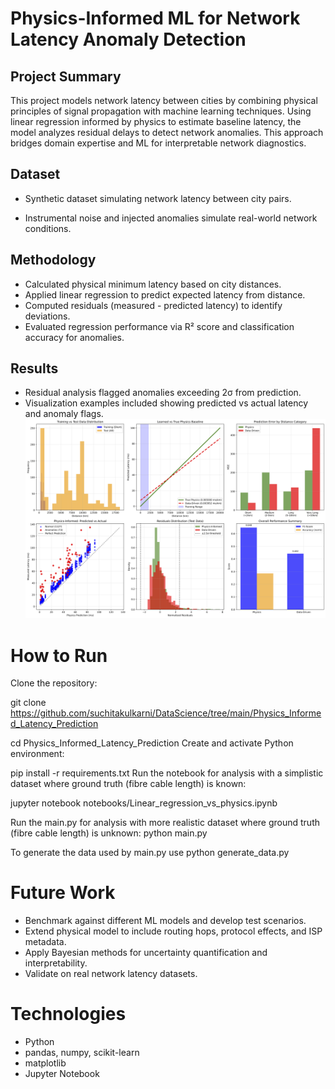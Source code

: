 # Physics-Informed ML for Network Latency Anomaly Detection

## Project Summary
This project models network latency between cities by combining physical principles of signal propagation with machine learning techniques. Using linear regression informed by physics to estimate baseline latency, the model analyzes residual delays to detect network anomalies. This approach bridges domain expertise and ML for interpretable network diagnostics.

## Dataset
* Synthetic dataset simulating network latency between city pairs.

* Instrumental noise and injected anomalies simulate real-world network conditions.

## Methodology
* Calculated physical minimum latency based on city distances.
* Applied linear regression to predict expected latency from distance.
* Computed residuals (measured - predicted latency) to identify deviations.
* Evaluated regression performance via R² score and classification accuracy for anomalies.

## Results
* Residual analysis flagged anomalies exceeding 2σ from prediction.
* Visualization examples included showing predicted vs actual latency and anomaly flags.
![Results summary](simple_physics_vs_datadriven.png)

# How to Run
Clone the repository:

git clone https://github.com/suchitakulkarni/DataScience/tree/main/Physics_Informed_Latency_Prediction

cd Physics_Informed_Latency_Prediction
Create and activate Python environment:

pip install -r requirements.txt
Run the notebook for analysis with a simplistic dataset where ground truth (fibre cable length) is known:

jupyter notebook notebooks/Linear_regression_vs_physics.ipynb

Run the main.py for analysis with more realistic dataset where ground truth (fibre cable length) is unknown:
python main.py

To generate the data used by main.py use
python generate_data.py

# Future Work
* Benchmark against different ML models and develop test scenarios.
* Extend physical model to include routing hops, protocol effects, and ISP metadata.
* Apply Bayesian methods for uncertainty quantification and interpretability.
* Validate on real network latency datasets.

# Technologies
* Python
* pandas, numpy, scikit-learn
* matplotlib
* Jupyter Notebook
